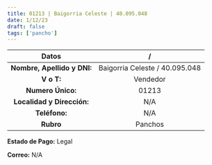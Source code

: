 ```yaml
---
title: 01213 | Baigorria Celeste | 40.095.048
date: 1/12/23
draft: false
tags: ['pancho']
---
```


|          **Datos**          |                /               |
|:---------------------------:|:------------------------------:|
| **Nombre, Apellido y DNI:** | Baigorria Celeste / 40.095.048 |
|          **V o T:**         |            Vendedor            |
|      **Numero Único:**      |              01213             |
|  **Localidad y Dirección:** |               N/A              |
|        **Teléfono:**        |               N/A              |
|          **Rubro**          |             Panchos            |

**Estado de Pago:** Legal

**Correo:** N/A
